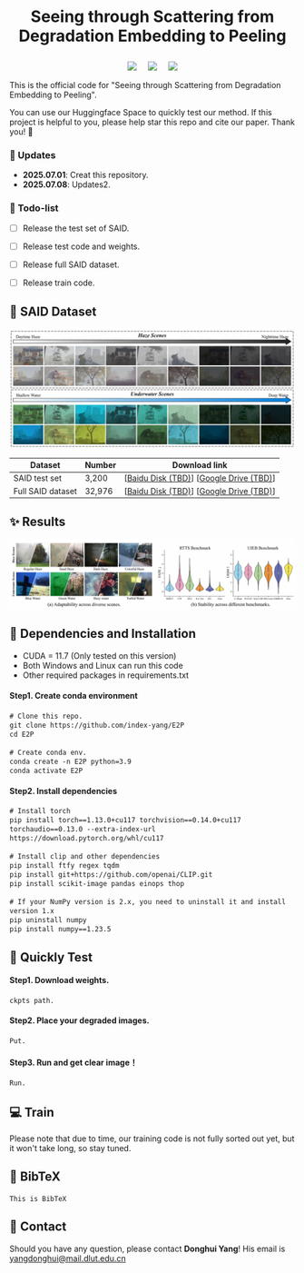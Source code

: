 # <p align=center> Seeing through Scattering from Degradation Embedding to Peeling </p>

<p align=center>
<a href='https://index-yang.github.io/E2P'><img src='https://img.shields.io/badge/Paper-arxiv-b31b1b.svg'></a> &nbsp;&nbsp;&nbsp;
<a href='https://index-yang.github.io/E2P'><img src='https://img.shields.io/badge/Project page-E2P-1bb41b.svg'></a> &nbsp;&nbsp;&nbsp;
<a href='https://huggingface.co/spaces/IndexYang/E2P-space'><img src='https://img.shields.io/badge/Space-Huggingface-ffd700.svg'></a>
</p>


This is the official code for "Seeing through Scattering from Degradation Embedding to Peeling".

You can use our Huggingface Space to quickly test our method. If this project is helpful to you, please help star this repo and cite our paper. Thank you! 🙏



### :mega: Updates
- **2025.07.01**: Creat this repository.
- **2025.07.08**: Updates2.
<!-- ### :sparkles: Highlights: 
- SAID 
- E2P
- SOTA -->
### :page_facing_up: Todo-list
- [ ] Release the test set of SAID.
- [ ] Release test code and weights.
- [ ] Release full SAID dataset.
- [ ] Release train code.


## :rocket: SAID Dataset   
<!-- We will be made this dataset public as soon as possible! -->
<img src='./figures/dataset.png'>

<!-- <table align="center">
<thead>
<tr>
<th>Dataset</th>
<th>Number</th>
<th>Download link</th>
</tr>
</thead>
<tbody align="center">
<tr>
<td>SAID test set</td>
<td>3,200</td>
<td>[<a href="">Baidu Disk (TBD)</a>] [<a href="">Google Drive (TBD)</a>]</td>
</tr>
<tr>
<td>Full SAID dataset</td>
<td>32,976</td>
<td>[<a href="">Baidu Disk (TBD)</a>] [<a href="">Google Drive (TBD)</a>]</td>
</tr>
</tbody>
</table> -->

| Dataset&#xA;           | Number&#xA; | Download link&#xA;                             |
| ---------------------- | ----------- | ---------------------------------------------- |
| SAID test set&#xA;     | 3,200&#xA;  | \[<a href="">Baidu Disk (TBD)</a>] \[<a href="">Google Drive (TBD)</a>]&#xA; |
| Full SAID dataset&#xA; | 32,976&#xA; | \[<a href="">Baidu Disk (TBD)</a>] \[<a href="">Google Drive (TBD)</a>]&#xA; |


## :sparkles: Results
<!-- This is Results. -->
<img src='./figures/result.png'>



## :wrench: Dependencies and Installation
- CUDA = 11.7 (Only tested on this version)
- Both Windows and Linux can run this code
- Other required packages in requirements.txt
#### Step1. Create conda environment
```
# Clone this repo.
git clone https://github.com/index-yang/E2P
cd E2P

# Create conda env.
conda create -n E2P python=3.9
conda activate E2P
```
#### Step2. Install dependencies
```
# Install torch
pip install torch==1.13.0+cu117 torchvision==0.14.0+cu117 torchaudio==0.13.0 --extra-index-url https://download.pytorch.org/whl/cu117

# Install clip and other dependencies
pip install ftfy regex tqdm
pip install git+https://github.com/openai/CLIP.git
pip install scikit-image pandas einops thop

# If your NumPy version is 2.x, you need to uninstall it and install version 1.x
pip uninstall numpy
pip install numpy==1.23.5
```

    
## :runner: Quickly Test
<!-- ### Step1: Config Environment.
    Config. -->
#### Step1. Download weights.
    ckpts path.
#### Step2. Place your degraded images.
    Put.
#### Step3. Run and get clear image！
    Run.


## :computer: Train
<!-- ### Train the Degradation Embedding
### Train the Degradation Peeling Network -->
Please note that due to time, our training code is not fully sorted out yet, but it won't take long, so stay tuned.

## :book: BibTeX
    This is BibTeX

## :email: Contact
Should you have any question, please contact **Donghui Yang**! His email is yangdonghui@mail.dlut.edu.cn
